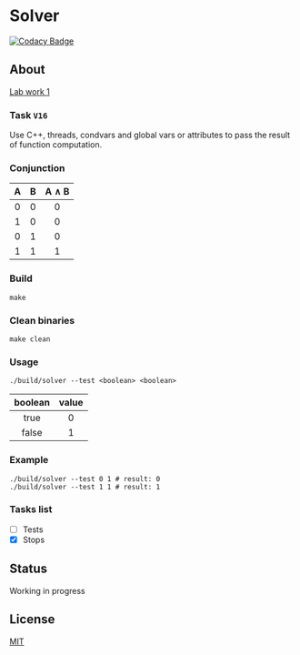 # Solver

[![Codacy Badge](https://api.codacy.com/project/badge/Grade/1fe9046f03124dcc8b97a5e9f86be9cf)](https://www.codacy.com/app/ashanaakh/multisover)

## About
[Lab work 1](https://drive.google.com/drive/u/0/folders/0B-BUpwNPP_9JNURqcm53R1dXam8)

### Task `V16`
Use C++, threads, condvars and global vars or attributes to pass the result
of function computation.

### Conjunction
| A  | B  | A ∧ B |
|:--:|:--:|:-----:|
| 0  | 0  |   0   |
| 1  | 0  |   0   |
| 0  | 1  |   0   |
| 1  | 1  |   1   |

### Build
```shell
make
```

### Clean binaries
```shell
make clean
```

### Usage
```shell
./build/solver --test <boolean> <boolean>
```

| boolean | value |
|:-------:|:-----:|
| true    |   0   |
| false   |   1   |

### Example
```shell
./build/solver --test 0 1 # result: 0
./build/solver --test 1 1 # result: 1
```

### Tasks list
- [ ] Tests
- [x] Stops

## Status
Working in progress

## License
[MIT](LICENSE)
